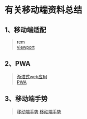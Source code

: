 # 有关移动端资料总结

## 1、移动端适配

>[rem](https://www.jianshu.com/p/c5fc2c5c2b53)  
>[viewport](https://www.jianshu.com/p/4e5e26825081)  

## 2、PWA

>[渐进式web应用](https://developer.mozilla.org/zh-CN/docs/Web/Progressive_web_apps/Introduction)  
>[PWA](https://www.jianshu.com/p/299c9c720e56)

## 3、移动端手势

>[移动端手势](https://www.cnblogs.com/justSmile2/p/10616658.html) 
>[移动端手势](https://juejin.im/post/6844903808972095502)